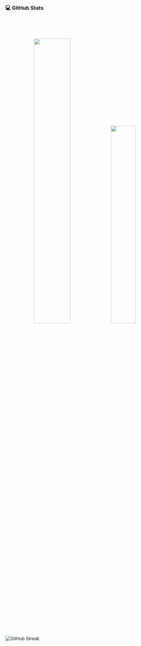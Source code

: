 ### 💻 GitHub Stats
<br >
<br >
<br >

<p align="center">
  <img width="48%" height:"100%" src="https://github-readme-stats.vercel.app/api?username=neginAhmadiTech&show_icons=true&theme=dracula&include_all_commits=true&hide_border=true&border_radius=10" />
  <img width="40%" height:"70%" src="https://github-readme-stats.vercel.app/api/top-langs/?username=neginAhmadiTech&layout=compact&theme=dracula&hide_border=true&border_radius=10" />
</p>

![GitHub Streak](https://neginAhmadiTech.github.io/github-readme-streak-stats/?user=neginAhmadiTech&theme=dracula&hide_border=true&border_radius=10)


